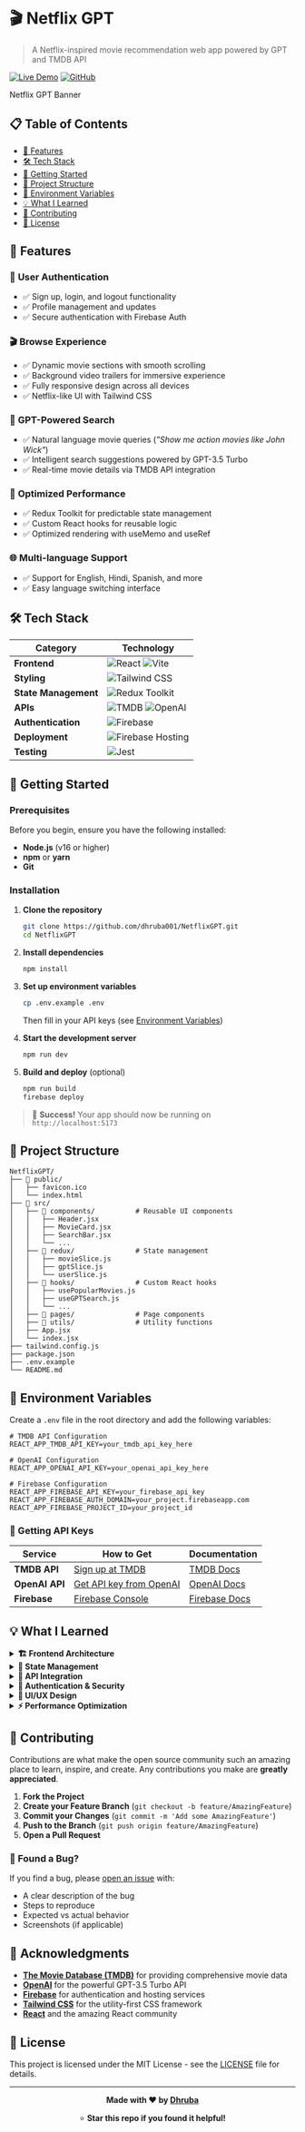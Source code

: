 # 🎬 Netflix GPT

> A Netflix-inspired movie recommendation web app powered by GPT and TMDB API

[![Live Demo](https://img.shields.io/badge/🌐%20Live%20Demo-View%20App-red?style=for-the-badge)](https://your-live-demo-link.com)
[![GitHub](https://img.shields.io/badge/GitHub-Repository-black?style=for-the-badge&logo=github)](https://github.com/dhruba001/NetflixGPT)

Netflix GPT Banner

## 📋 Table of Contents

- [🌟 Features](#-features)
- [🛠️ Tech Stack](#️-tech-stack)
- [🚀 Getting Started](#-getting-started)
- [📁 Project Structure](#-project-structure)
- [🔧 Environment Variables](#-environment-variables)
- [💡 What I Learned](#-what-i-learned)
- [🤝 Contributing](#-contributing)
- [📄 License](#-license)

## 🌟 Features

### 🔐 **User Authentication**
- ✅ Sign up, login, and logout functionality
- ✅ Profile management and updates
- ✅ Secure authentication with Firebase Auth

### 🎬 **Browse Experience**
- ✅ Dynamic movie sections with smooth scrolling
- ✅ Background video trailers for immersive experience
- ✅ Fully responsive design across all devices
- ✅ Netflix-like UI with Tailwind CSS

### 🤖 **GPT-Powered Search**
- ✅ Natural language movie queries (*"Show me action movies like John Wick"*)
- ✅ Intelligent search suggestions powered by GPT-3.5 Turbo
- ✅ Real-time movie details via TMDB API integration

### 🧠 **Optimized Performance**
- ✅ Redux Toolkit for predictable state management
- ✅ Custom React hooks for reusable logic
- ✅ Optimized rendering with useMemo and useRef

### 🌐 **Multi-language Support**
- ✅ Support for English, Hindi, Spanish, and more
- ✅ Easy language switching interface

## 🛠️ Tech Stack

<div align="center">

| **Category** | **Technology** |
|--------------|----------------|
| **Frontend** | ![React](https://img.shields.io/badge/React-20232A?style=for-the-badge&logo=react&logoColor=61DAFB) ![Vite](https://img.shields.io/badge/Vite-646CFF?style=for-the-badge&logo=vite&logoColor=white) |
| **Styling** | ![Tailwind CSS](https://img.shields.io/badge/Tailwind_CSS-38B2AC?style=for-the-badge&logo=tailwind-css&logoColor=white) |
| **State Management** | ![Redux Toolkit](https://img.shields.io/badge/Redux_Toolkit-593D88?style=for-the-badge&logo=redux&logoColor=white) |
| **APIs** | ![TMDB](https://img.shields.io/badge/TMDB-01B4E4?style=for-the-badge&logo=themoviedatabase&logoColor=white) ![OpenAI](https://img.shields.io/badge/OpenAI-412991?style=for-the-badge&logo=openai&logoColor=white) |
| **Authentication** | ![Firebase](https://img.shields.io/badge/Firebase-FFCA28?style=for-the-badge&logo=firebase&logoColor=black) |
| **Deployment** | ![Firebase Hosting](https://img.shields.io/badge/Firebase_Hosting-FFCA28?style=for-the-badge&logo=firebase&logoColor=black) |
| **Testing** | ![Jest](https://img.shields.io/badge/Jest-C21325?style=for-the-badge&logo=jest&logoColor=white) |

</div>

## 🚀 Getting Started

### Prerequisites

Before you begin, ensure you have the following installed:
- **Node.js** (v16 or higher)
- **npm** or **yarn**
- **Git**

### Installation

1. **Clone the repository**
   ```bash
   git clone https://github.com/dhruba001/NetflixGPT.git
   cd NetflixGPT
   ```

2. **Install dependencies**
   ```bash
   npm install
   ```

3. **Set up environment variables**
   ```bash
   cp .env.example .env
   ```
   Then fill in your API keys (see [Environment Variables](#-environment-variables))

4. **Start the development server**
   ```bash
   npm run dev
   ```

5. **Build and deploy** (optional)
   ```bash
   npm run build
   firebase deploy
   ```

> 🎉 **Success!** Your app should now be running on `http://localhost:5173`

## 📁 Project Structure

```
NetflixGPT/
├── 📁 public/
│   ├── favicon.ico
│   └── index.html
├── 📁 src/
│   ├── 📁 components/          # Reusable UI components
│   │   ├── Header.jsx
│   │   ├── MovieCard.jsx
│   │   ├── SearchBar.jsx
│   │   └── ...
│   ├── 📁 redux/               # State management
│   │   ├── movieSlice.js
│   │   ├── gptSlice.js
│   │   └── userSlice.js
│   ├── 📁 hooks/               # Custom React hooks
│   │   ├── usePopularMovies.js
│   │   ├── useGPTSearch.js
│   │   └── ...
│   ├── 📁 pages/               # Page components
│   ├── 📁 utils/               # Utility functions
│   ├── App.jsx
│   └── index.jsx
├── tailwind.config.js
├── package.json
├── .env.example
└── README.md
```

## 🔧 Environment Variables

Create a `.env` file in the root directory and add the following variables:

```env
# TMDB API Configuration
REACT_APP_TMDB_API_KEY=your_tmdb_api_key_here

# OpenAI Configuration
REACT_APP_OPENAI_API_KEY=your_openai_api_key_here

# Firebase Configuration
REACT_APP_FIREBASE_API_KEY=your_firebase_api_key
REACT_APP_FIREBASE_AUTH_DOMAIN=your_project.firebaseapp.com
REACT_APP_FIREBASE_PROJECT_ID=your_project_id
```

### 🔑 Getting API Keys

| **Service** | **How to Get** | **Documentation** |
|-------------|----------------|-------------------|
| **TMDB API** | [Sign up at TMDB](https://www.themoviedb.org/settings/api) | [TMDB Docs](https://developers.themoviedb.org/3) |
| **OpenAI API** | [Get API key from OpenAI](https://platform.openai.com/api-keys) | [OpenAI Docs](https://platform.openai.com/docs) |
| **Firebase** | [Firebase Console](https://console.firebase.google.com/) | [Firebase Docs](https://firebase.google.com/docs) |

## 💡 What I Learned

<details>
<summary><strong>🏗️ Frontend Architecture</strong></summary>

- Building scalable React applications with component composition
- Implementing reusable and maintainable component patterns
- Creating efficient file and folder structures
</details>

<details>
<summary><strong>🧠 State Management</strong></summary>

- Managing complex application state with Redux Toolkit
- Creating efficient slices for different data domains
- Implementing predictable state updates and actions
</details>

<details>
<summary><strong>🔌 API Integration</strong></summary>

- Securely integrating third-party APIs (TMDB, OpenAI)
- Handling API authentication and rate limiting
- Error handling and loading states
</details>

<details>
<summary><strong>🔐 Authentication & Security</strong></summary>

- Implementing secure authentication flows with Firebase
- Route protection and user session management
- Handling authentication states across the application
</details>

<details>
<summary><strong>🎨 UI/UX Design</strong></summary>

- Creating modern, responsive interfaces with Tailwind CSS
- Implementing smooth animations and transitions
- Building accessible and user-friendly components
</details>

<details>
<summary><strong>⚡ Performance Optimization</strong></summary>

- Using React hooks (useMemo, useCallback, useRef) effectively
- Implementing lazy loading and code splitting
- Optimizing bundle size and loading times
</details>

## 🤝 Contributing

Contributions are what make the open source community such an amazing place to learn, inspire, and create. Any contributions you make are **greatly appreciated**.

1. **Fork the Project**
2. **Create your Feature Branch** (`git checkout -b feature/AmazingFeature`)
3. **Commit your Changes** (`git commit -m 'Add some AmazingFeature'`)
4. **Push to the Branch** (`git push origin feature/AmazingFeature`)
5. **Open a Pull Request**

### 🐛 Found a Bug?

If you find a bug, please [open an issue](https://github.com/dhruba001/NetflixGPT/issues) with:
- A clear description of the bug
- Steps to reproduce
- Expected vs actual behavior
- Screenshots (if applicable)

## 🙏 Acknowledgments

- **[The Movie Database (TMDB)](https://www.themoviedb.org/)** for providing comprehensive movie data
- **[OpenAI](https://openai.com/)** for the powerful GPT-3.5 Turbo API
- **[Firebase](https://firebase.google.com/)** for authentication and hosting services
- **[Tailwind CSS](https://tailwindcss.com/)** for the utility-first CSS framework
- **[React](https://reactjs.org/)** and the amazing React community

## 📄 License

This project is licensed under the MIT License - see the [LICENSE](LICENSE) file for details.

---

<div align="center">

**Made with ❤️ by [Dhruba](https://github.com/dhruba001)**

⭐ **Star this repo if you found it helpful!**

</div>
